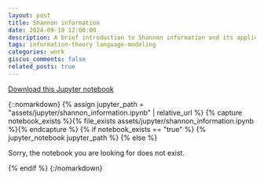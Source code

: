 ```yaml
---
layout: post
title: Shannon information
date: 2024-09-10 12:00:00
description: A brief introduction to Shannon information and its applications to language and language modelings. I put this notebook together as my contribution to a seminar in which every student was required to present on a technical topic.
tags: information-theory language-modeling
categories: work
giscus_comments: false
related_posts: true
---
```


<a href="/downloads/shannon_information.ipynb" download="shannon_information.ipynb">Download this Jupyter notebook</a>

{::nomarkdown}
{% assign jupyter_path = "assets/jupyter/shannon_information.ipynb" | relative_url %}
{% capture notebook_exists %}{% file_exists assets/jupyter/shannon_information.ipynb %}{% endcapture %}
{% if notebook_exists == "true" %}
{% jupyter_notebook jupyter_path %}
{% else %}

<p>Sorry, the notebook you are looking for does not exist.</p>
{% endif %}
{:/nomarkdown}
